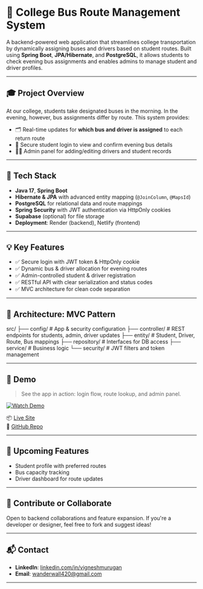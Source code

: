 # 🚌 College Bus Route Management System

A backend-powered web application that streamlines college transportation by dynamically assigning buses and drivers based on student routes. Built using **Spring Boot**, **JPA/Hibernate**, and **PostgreSQL**, it allows students to check evening bus assignments and enables admins to manage student and driver profiles.

---

## 🎓 Project Overview

At our college, students take designated buses in the morning. In the evening, however, bus assignments differ by route. This system provides:

- 🗂️ Real-time updates for **which bus and driver is assigned** to each return route
- 🔐 Secure student login to view and confirm evening bus details
- 👨‍💼 Admin panel for adding/editing drivers and student records

---

## 🔧 Tech Stack

- **Java 17**, **Spring Boot**
- **Hibernate & JPA** with advanced entity mapping (`@JoinColumn`, `@MapsId`)
- **PostgreSQL** for relational data and route mappings
- **Spring Security** with JWT authentication via HttpOnly cookies
- **Supabase** (optional) for file storage
- **Deployment**: Render (backend), Netlify (frontend)

---

## 💡 Key Features

- ✅ Secure login with JWT token & HttpOnly cookie
- ✅ Dynamic bus & driver allocation for evening routes
- ✅ Admin-controlled student & driver registration
- ✅ RESTful API with clear serialization and status codes
- ✅ MVC architecture for clean code separation

---

## 🧩 Architecture: MVC Pattern
src/ ├── config/ # App & security configuration ├── controller/ # REST endpoints for students, admin, driver updates ├── entity/ # Student, Driver, Route, Bus mappings ├── repository/ # Interfaces for DB access ├── service/ # Business logic └── security/ # JWT filters and token management


---

## 🚀 Demo

> See the app in action: login flow, route lookup, and admin panel.

[![Watch Demo](https://img.youtube.com/vi/pCQ0eZmoRsc/hqdefault.jpg)](https://youtu.be/pCQ0eZmoRsc)

📦 [Live Site](https://busdepo.netlify.app/)  
📁 [GitHub Repo](https://github.com/Wanderwall-3/BUS_DEPO)

---

## 🚀 Upcoming Features

- Student profile with preferred routes
- Bus capacity tracking
- Driver dashboard for route updates

---

## 🤝 Contribute or Collaborate

Open to backend collaborations and feature expansion. If you're a developer or designer, feel free to fork and suggest ideas!

---

## 📬 Contact

- **LinkedIn**: [linkedin.com/in/vigneshmurugan](https://www.linkedin.com/in/vigneshmurugan-/)
- **Email**: wanderwall420@gmail.com

---


